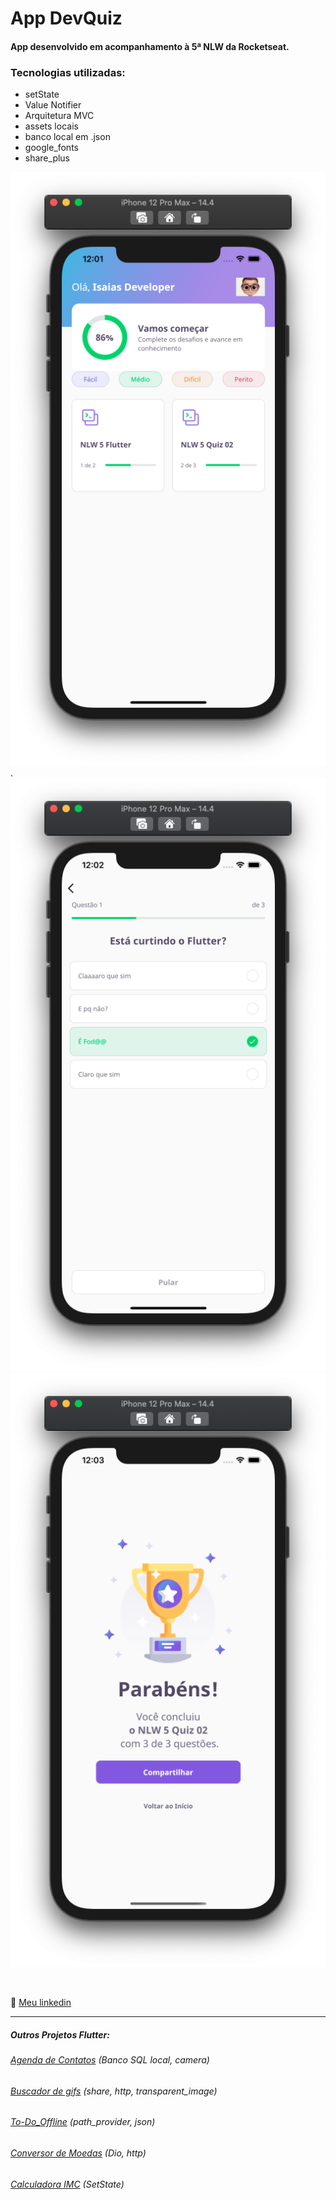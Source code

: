 # App DevQuiz
#### App desenvolvido em acompanhamento à 5ª NLW da Rocketseat.

### Tecnologias utilizadas:

- setState
- Value Notifier
- Arquitetura MVC
- assets locais
- banco local em .json
- google_fonts
- share_plus

![screen](/imgs/screen01.png). ![screen](/imgs/screen02.png)
![screen](/imgs/screen03.png)

<br>

💬 [Meu linkedin](https://www.linkedin.com/in/isaias-gon%C3%A7alves-igs/)

<hr>

##### Outros Projetos Flutter:

###### [Agenda de Contatos](https://github.com/IsaBass/agenda_contatos)  (Banco SQL local, camera)
###### [Buscador de gifs](https://github.com/IsaBass/buscador_gifs) (share, http, transparent_image)
###### [To-Do_Offline](https://github.com/IsaBass/todo_offline) (path_provider, json)
###### [Conversor de Moedas](https://github.com/IsaBass/conversor_moedas) (Dio, http)
###### [Calculadora IMC](https://github.com/IsaBass/calcIMC) (SetState)
